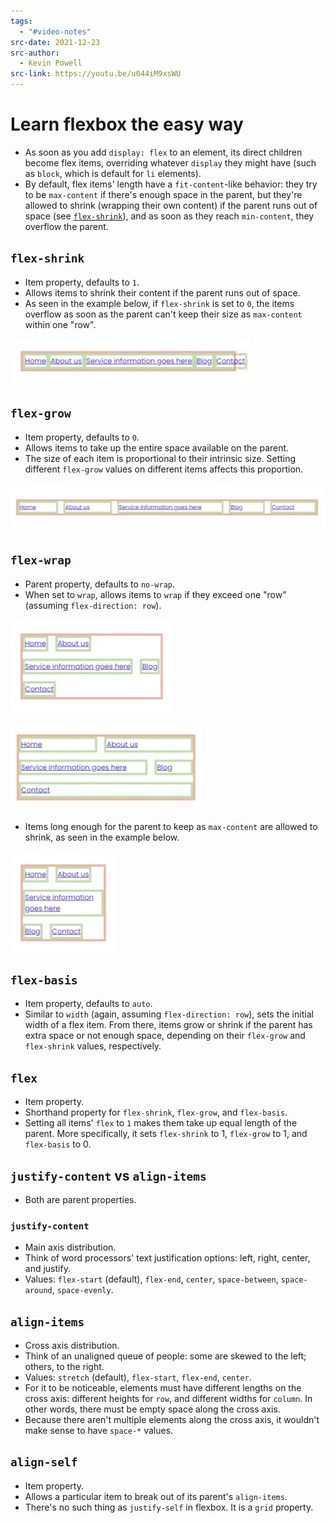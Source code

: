 ```yaml
---
tags:
  - "#video-notes"
src-date: 2021-12-23
src-author:
  - Kevin Powell
src-link: https://youtu.be/u044iM9xsWU
---
```

# Learn flexbox the easy way

- As soon as you add `display: flex` to an element, its direct children become flex items, overriding whatever `display` they might have (such as `block`, which is default for `li` elements).
- By default, flex items' length have a `fit-content`-like behavior: they try to be `max-content` if there's enough space in the parent, but they're allowed to shrink (wrapping their own content) if the parent runs out of space (see [`flex-shrink`](#`flex-shrink`)), and as soon as they reach `min-content`, they overflow the parent.

## `flex-shrink`

- Item property, defaults to `1`.
- Allows items to shrink their content if the parent runs out of space.
- As seen in the example below, if `flex-shrink` is set to `0`, the items overflow as soon as the parent can't keep their size as `max-content` within one "row".

![Pasted image 20241026155922](../../utilities/attachments/Pasted%20image%2020241026155922.png)

## `flex-grow`

- Item property, defaults to `0`.
- Allows items to take up the entire space available on the parent.
- The size of each item is proportional to their intrinsic size. Setting different `flex-grow` values on different items affects this proportion.

![Pasted image 20241026155835](../../utilities/attachments/Pasted%20image%2020241026155835.png)

## `flex-wrap`

- Parent property, defaults to `no-wrap`.
- When set to `wrap`, allows items to `wrap` if they exceed one "row" (assuming `flex-direction: row`).

![with `flex-grow: 0`](../../utilities/attachments/Pasted%20image%2020241026161011.png)

![with `flex-grow: 1`](../../utilities/attachments/Pasted%20image%2020241026155812.png)

- Items long enough for the parent to keep as `max-content` are allowed to shrink, as seen in the example below.

![Pasted image 20241026161221](../../utilities/attachments/Pasted%20image%2020241026161221.png)

## `flex-basis`

- Item property, defaults to `auto`.
- Similar to `width` (again, assuming `flex-direction: row`), sets the initial width of a flex item. From there, items grow or shrink if the parent has extra space or not enough space, depending on their `flex-grow` and `flex-shrink` values, respectively.

## `flex`

- Item property.
- Shorthand property for `flex-shrink`, `flex-grow`, and `flex-basis`.
- Setting all items' `flex` to `1` makes them take up equal length of the parent. More specifically, it sets `flex-shrink` to 1, `flex-grow` to 1, and `flex-basis` to 0.

## `justify-content` vs `align-items`

- Both are parent properties.

### `justify-content`

- Main axis distribution.
- Think of word processors' text justification options: left, right, center, and justify.
- Values: `flex-start` (default), `flex-end`, `center`, `space-between`, `space-around`, `space-evenly`.

## `align-items`

- Cross axis distribution.
- Think of an unaligned queue of people: some are skewed to the left; others, to the right.
- Values: `stretch` (default), `flex-start`, `flex-end`, `center`.
- For it to be noticeable, elements must have different lengths on the cross axis: different heights for `row`, and different widths for `column`. In other words, there must be empty space along the cross axis.
- Because there aren't multiple elements along the cross axis, it wouldn't make sense to have `space-*` values.

## `align-self`

- Item property.
- Allows a particular item to break out of its parent's `align-items`.
- There's no such thing as `justify-self` in flexbox. It is a `grid` property.
